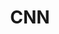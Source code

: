 ---
facebook: https://facebook.com/cnn
googleplus: https://plus.google.com/+cnn/posts
instagram: https://instagram.com/cnn
logohandle: cnn
sort: cnn
title: CNN
twitter: https://x.com/cnn
website: https://www.cnn.com/
wikipedia: https://en.wikipedia.org/wiki/CNN
---